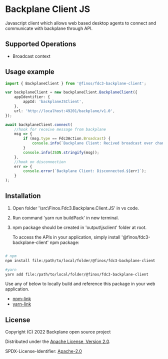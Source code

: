 # Backplane Client JS

Javascript client which allows web based desktop agents to connect and communicate with backplane through API.

## Supported Operations

- Broadcast context

## Usage example

```ts
import { BackplaneClient } from '@finos/fdc3-backplane-client';

var backplaneClient = new backplaneClient.BackplaneClient({
	appIdentifier: {
		appId: 'backplaneJSClient',
	},
	url: 'http://localhost:49201/backplane/v1.0',
});

await backplaneClient.connect(
	//hook for receive message from backplane
	msg => {
		if (msg.type == Fdc3Action.Broadcast) {
			console.info(`Backplane Client: Recived broadcast over channel: ${msg.payload.channelId}`);
		}
		console.info(JSON.stringify(msg));
	},
	//hook on disconnection
	err => {
		console.error(`Backplane Client: Disconnected.${err}`);
	}
);
```

## Installation

1. Open folder '\src\Finos.Fdc3.Backplane.Client.JS' in vs code.
2. Run command 'yarn run buildPack' in new terminal.
3. npm package should be created in 'output\jsclient' folder at root.

   To access the APIs in your application, simply install '@finos/fdc3-backplane-client' npm package:

```sh

# npm
npm install file:/path/to/local/folder/@finos/fdc3-backplane-client

#yarn
yarn add file:/path/to/local/folder/@finos/fdc3-backplane-client

```

Use any of below to locally build and reference this package in your web application.

- [npm-link](https://docs.npmjs.com/cli/link)
- [yarn-link](https://classic.yarnpkg.com/en/docs/cli/link/)

## License

Copyright (C) 2022 Backplane open source project

Distributed under the [Apache License, Version 2.0](http://www.apache.org/licenses/LICENSE-2.0).

SPDX-License-Identifier: [Apache-2.0](https://spdx.org/licenses/Apache-2.0)
